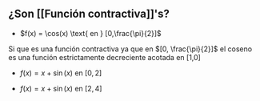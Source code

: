 
## ¿Son [[Función contractiva]]'s?

- $f(x) = \cos(x) \text{ en } [0,\frac{\pi}{2}]$

Si que es una función contractiva ya que en $[0, \frac{\pi}{2}]$ el coseno es una función estrictamente decreciente acotada en [1,0]

- $f(x) = x + \sin(x) \text{ en } [0,2]$



- $f(x) = x + \sin(x) \text{ en } [2,4]$
